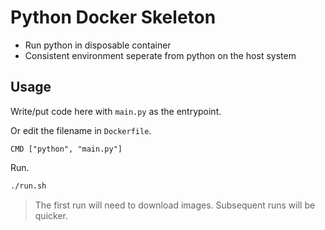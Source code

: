 # Python Docker Skeleton

- Run python in disposable container
- Consistent environment seperate from python on the host system

## Usage

Write/put code here with `main.py` as the entrypoint.

Or edit the filename in `Dockerfile`.

```
CMD ["python", "main.py"]
```

Run.

```bash
./run.sh
```

> The first run will need to download images. Subsequent runs will be quicker.
